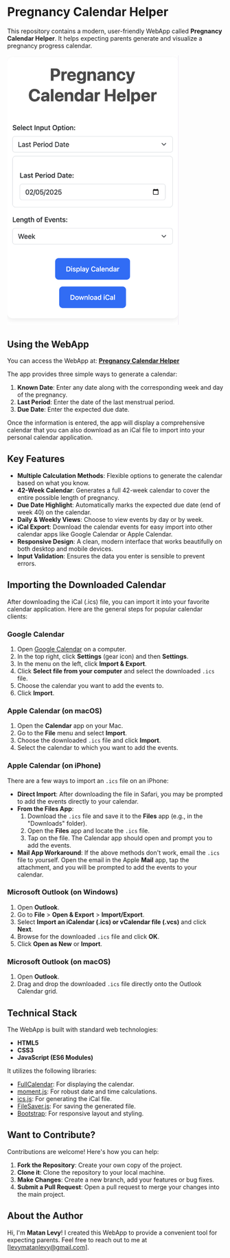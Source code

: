 # Pregnancy Calendar Helper

This repository contains a modern, user-friendly WebApp called **Pregnancy Calendar Helper**. It helps expecting parents generate and visualize a pregnancy progress calendar.

<img src="https://raw.githubusercontent.com/levymatan/pregnancyCal/main/.github/screenshot.png" alt="Pregnancy Calendar Helper Screenshot" width="400"/>

## Using the WebApp

You can access the WebApp at: [**Pregnancy Calendar Helper**](https://levymatan.github.io/pregnancyCal/)

The app provides three simple ways to generate a calendar:
1.  **Known Date**: Enter any date along with the corresponding week and day of the pregnancy.
2.  **Last Period**: Enter the date of the last menstrual period.
3.  **Due Date**: Enter the expected due date.

Once the information is entered, the app will display a comprehensive calendar that you can also download as an iCal file to import into your personal calendar application.

## Key Features

*   **Multiple Calculation Methods**: Flexible options to generate the calendar based on what you know.
*   **42-Week Calendar**: Generates a full 42-week calendar to cover the entire possible length of pregnancy.
*   **Due Date Highlight**: Automatically marks the expected due date (end of week 40) on the calendar.
*   **Daily & Weekly Views**: Choose to view events by day or by week.
*   **iCal Export**: Download the calendar events for easy import into other calendar apps like Google Calendar or Apple Calendar.
*   **Responsive Design**: A clean, modern interface that works beautifully on both desktop and mobile devices.
*   **Input Validation**: Ensures the data you enter is sensible to prevent errors.

## Importing the Downloaded Calendar

After downloading the iCal (.ics) file, you can import it into your favorite calendar application. Here are the general steps for popular calendar clients:

### Google Calendar
1.  Open [Google Calendar](https://calendar.google.com) on a computer.
2.  In the top right, click **Settings** (gear icon) and then **Settings**.
3.  In the menu on the left, click **Import & Export**.
4.  Click **Select file from your computer** and select the downloaded `.ics` file.
5.  Choose the calendar you want to add the events to.
6.  Click **Import**.

### Apple Calendar (on macOS)
1.  Open the **Calendar** app on your Mac.
2.  Go to the **File** menu and select **Import**.
3.  Choose the downloaded `.ics` file and click **Import**.
4.  Select the calendar to which you want to add the events.

### Apple Calendar (on iPhone)
There are a few ways to import an `.ics` file on an iPhone:
*   **Direct Import**: After downloading the file in Safari, you may be prompted to add the events directly to your calendar.
*   **From the Files App**:
    1.  Download the `.ics` file and save it to the **Files** app (e.g., in the "Downloads" folder).
    2.  Open the **Files** app and locate the `.ics` file.
    3.  Tap on the file. The Calendar app should open and prompt you to add the events.
*   **Mail App Workaround**: If the above methods don't work, email the `.ics` file to yourself. Open the email in the Apple **Mail** app, tap the attachment, and you will be prompted to add the events to your calendar.

### Microsoft Outlook (on Windows)
1.  Open **Outlook**.
2.  Go to **File** > **Open & Export** > **Import/Export**.
3.  Select **Import an iCalendar (.ics) or vCalendar file (.vcs)** and click **Next**.
4.  Browse for the downloaded `.ics` file and click **OK**.
5.  Click **Open as New** or **Import**.

### Microsoft Outlook (on macOS)
1.  Open **Outlook**.
2.  Drag and drop the downloaded `.ics` file directly onto the Outlook Calendar grid.

## Technical Stack

The WebApp is built with standard web technologies:
*   **HTML5**
*   **CSS3**
*   **JavaScript (ES6 Modules)**

It utilizes the following libraries:
*   [FullCalendar](https://fullcalendar.io/): For displaying the calendar.
*   [moment.js](https://momentjs.com/): For robust date and time calculations.
*   [ics.js](https://github.com/nwcell/ics.js): For generating the iCal file.
*   [FileSaver.js](https://github.com/eligrey/FileSaver.js/): For saving the generated file.
*   [Bootstrap](https://getbootstrap.com/): For responsive layout and styling.

## Want to Contribute?

Contributions are welcome! Here's how you can help:
1.  **Fork the Repository**: Create your own copy of the project.
2.  **Clone it**: Clone the repository to your local machine.
3.  **Make Changes**: Create a new branch, add your features or bug fixes.
4.  **Submit a Pull Request**: Open a pull request to merge your changes into the main project.

## About the Author

Hi, I'm **Matan Levy**! I created this WebApp to provide a convenient tool for expecting parents. Feel free to reach out to me at [levymatanlevy@gmail.com].
